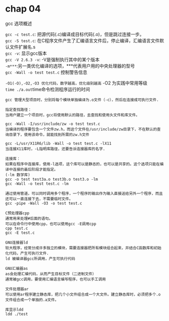 # chap 04

gcc 选项概述

`gcc -c test.c`: 把源代码(.c)编译成目标代码(.o)，但是跳过连接一步。</br>
`gcc -S test.c`: 在C程序文件产生了汇编语言文件后，停止编译，汇编语言文件默认文件扩展名.s</br>
`gcc -v`: 显示gcc版本</br>
`gcc -V 2.6.3 -v`: -V是强制执行其中的某个版本</br>
`-m***`:另一类优化编译的选项，***代表用户用的中央处理器的型号</br>
`gcc -Wall -o test test.c` 控制警告信息</br>

`-O1(-O),-O2,-O3 优化代码，数字越高，优化级别越高` -O2 为实践中常用等级</br>
`time ./a.out`time命令检测程序运行的时间
```
gcc 管理大型项目时，分别将每个模块单独编译为.o文件（-c），然后在连接成可执行文件.
```
```
指定查找路径：
当用户建立一个项目时，gcc将使用默认的路径，去查找和使用头文件和库文件。

gcc -Wall -I/usr/include/zw -o test test.c
当编译的程序要包含一个文件zw.h，而这个文件在/usr/include/zw目录下，不在默认的查询目录下，使用该命令，就能找到所需的zw.h文件

gcc -L/usr/X11R6/lib -Wall -o test test.c -lX11
当连接X11库时，-L指明库路径，还要告诉连接器库的名字.
```

```
连接库：
如果在程序中连接库，使用-l选项，这个库可以是静态的，也可以是共享的。这个选项只能在编译中连接的最后阶段才能指定。
(-lm 数学库)
gcc -o test test3a.o test3b.o test3.o -lm
gcc -Wall -o test test.c -lm 
```

```
通过使用管道，可以同时调用多个程序，一个程序的输出作为输入直接送给另外一个程序，而且还可以一直连接下去，不需要临时文件。
gcc -pipe -Wall -O3 -o test test.c
```

```
C预处理器cpp
通常用来处理#后面的语句。
可以在命令行中使用cpp，也可以使用gcc -E调用cpp
cpp test.c
gcc -E test.c
```

```
GNU连接器ld
较大程序，经常分成许多独立的模块，需要连接器把所有模块组合起来，并结合C函数库和初始化代码，产生可执行文件.
ld 被编译器gcc所调用，产生可执行代码

GNU汇编器as
as会处理汇编代码，从而产生目标文件（二进制文件）
通常被gcc调用，要使用汇编语言编写程序，也可以手工调用

文件处理器ar
可以使用ar程序建立静态库，把几个小文件组合成一个大文件。建立静态库时，必须把多个.o文件组合成一个单独的.a文件。

库显示ldd
ldd ./test
```


